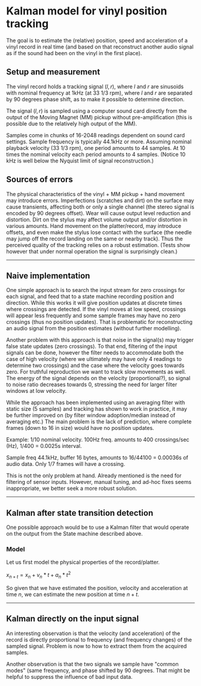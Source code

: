 # Kalman model for vinyl position tracking

The goal is to estimate the (relative) position, speed and acceleration of a vinyl record in real time (and based on that reconstruct another audio signal as if the sound had been on the vinyl in the first place).

## Setup and measurement

The vinyl record holds a tracking signal $(l,r)$, where $l$ and $r$ are sinusoids with nominal frequency at 1kHz (at 33 1/3 rpm), where $l$ and $r$ are separated by 90 degrees phase shift, as to make it possible to determine direction.

The signal $(l,r)$ is sampled using a computer sound card directly from the output of the Moving Magnet (MM) pickup without pre-amplification (this is possible due to the relatively high output of the MM).

Samples come in chunks of 16-2048 readings dependent on sound card settings. Sample frequency is typically 44.1kHz or more. Assuming nominal playback velocity (33 1/3 rpm), one period amounts to 44 samples. At 10 times the nominal velocity each period amounts to 4 samples. (Notice 10 kHz is well below the Nyquist limit of signal reconstruction.)  

## Sources of errors

The physical characteristics of the vinyl + MM pickup + hand movement may introduce errors. Imperfections (scratches and dirt) on the surface may cause transients, affecting both or only a single channel (the stereo signal is encoded by 90 degrees offset). Wear will cause output level reduction and distortion. Dirt on the stylus may affect volume output and/or distortion in various amounts. Hand movement on the platter/record, may introduce offsets, and even make the stylus lose contact with the surface (the needle may jump off the record landing on the same or nearby track). Thus the perceived quality of the tracking relies on a robust estimation. (Tests show however that under normal operation the signal is surprisingly clean.)

---

## Naive implementation

One simple approach is to search the input stream for zero crossings for each signal, and feed that to a state machine recording position and direction. While this works it will give position updates at discrete times where crossings are detected. If the vinyl moves at low speed, crossings will appear less frequently and some sample frames may have no zero crossings (thus no position updates). That is problematic for reconstructing an audio signal from the position estimates (without further modelling).

Another problem with this approach is that noise in the signal(s) may trigger false state updates (zero crossings). To that end, filtering of the input signals can be done, however the filter needs to accommodate both the case of high velocity (where we ultimately may have only 4 readings to determine two crossings) and the case where the velocity goes towards zero. For truthful reproduction we want to track slow movements as well. The energy of the signal depends on the velocity (proportional?), so signal to noise ratio decreases towards 0, stressing the need for larger filter windows at low velocity.

While the approach has been implemented using an averaging filter with static size (5 samples) and tracking has shown to work in practice, it may be further improved on (by filter window adoption/median instead of averaging etc.) The main problem is the lack of prediction, where complete frames (down to 16 in size) would have no position updates.

Example:
1/10 nominal velocity. 100Hz freq. amounts to 400 crossings/sec (Hz), 1/400 = 0.0025s interval.

Sample freq 44.1kHz, buffer 16 bytes, amounts to 16/44100 = 0.00036s of audio data. Only 1/7 frames will have a crossing.

This is not the only problem at hand. Already mentioned is the need for filtering of sensor inputs. However, manual tuning, and ad-hoc fixes seems inappropriate, we better seek a more robust solution.

---

## Kalman after state transition detection

One possible approach would be to use a Kalman filter that would operate on the output from the State machine described above.

### Model

Let us first model the physical properties of the record/platter.

$x_{n+t} = x_n + v_n * t + a_n*t^2$

So given that we have estimated the position, velocity and acceleration at time $n$, we can estimate the new position at time $n + t$.

---

## Kalman directly on the input signal

An interesting observation is that the velocity (and acceleration) of the record is directly proportional to frequency (and frequency changes) of the sampled signal. Problem is now to how to extract them from the acquired samples.

Another observation is that the two signals we sample have "common modes" (same frequency, and phase shifted by 90 degrees. That might be helpful to suppress the influence of bad input data.

